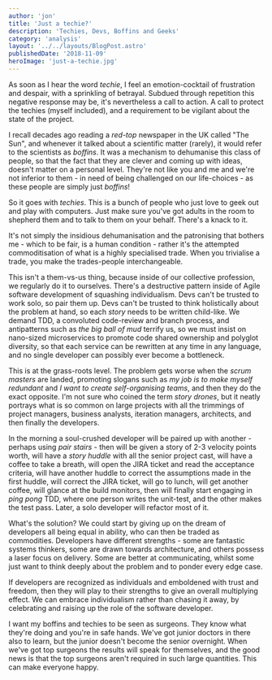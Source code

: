 ```yaml
---
author: 'jon'
title: 'Just a techie?'
description: 'Techies, Devs, Boffins and Geeks'
category: 'analysis'
layout: '../../layouts/BlogPost.astro'
publishedDate: '2018-11-09'
heroImage: 'just-a-techie.jpg'
---
```


As soon as I hear the word _techie_, I feel an emotion-cocktail of
frustration and despair, with a sprinkling of betrayal. Subdued through
repetition this negative response may be, it's nevertheless a call to
action. A call to protect the techies (myself included), and a
requirement to be vigilant about the state of the project.

I recall decades ago reading a _red-top_ newspaper in the UK called
\"The Sun\", and whenever it talked about a scientific matter (rarely),
it would refer to the scientists as _boffins_. It was a mechanism to
dehumanise this class of people, so that the fact that they are clever
and coming up with ideas, doesn't matter on a personal level. They're
not like you and me and we're not inferior to them - in need of being
challenged on our life-choices - as these people are simply just
_boffins_!

So it goes with _techies_. This is a bunch of people who just love to
geek out and play with computers. Just make sure you've got adults in
the room to shepherd them and to talk to them on your behalf. There's a
knack to it.

It's not simply the insidious dehumanisation and the patronising that
bothers me - which to be fair, is a human condition - rather it's the
attempted commoditisation of what is a highly specialised trade. When
you trivialise a trade, you make the trades-people interchangeable.

This isn't a them-vs-us thing, because inside of our collective
profession, we regularly do it to ourselves. There's a destructive
pattern inside of Agile software development of squashing individualism.
Devs can't be trusted to work solo, so pair them up. Devs can't be
trusted to think holistically about the problem at hand, so each _story_
needs to be written child-like. We demand TDD, a convoluted code-review
and branch process, and antipatterns such as _the big ball of mud_
terrify us, so we must insist on nano-sized microservices to promote
code shared ownership and polyglot diversity, so that each service can
be rewritten at any time in any language, and no single developer can
possibly ever become a bottleneck.

This is at the grass-roots level. The problem gets worse when the _scrum
masters_ are landed, promoting slogans such as _my job is to make myself
redundant_ and _I want to create self-organising teams_, and then they
do the exact opposite. I'm not sure who coined the term _story drones_,
but it neatly portrays what is so common on large projects with all the
trimmings of project managers, business analysts, iteration managers,
architects, and then finally the developers.

In the morning a soul-crushed developer will be paired up with another -
perhaps using _pair stairs_ - then will be given a story of 2-3 velocity
points worth, will have a _story huddle_ with all the senior project
cast, will have a coffee to take a breath, will open the JIRA ticket and
read the acceptance criteria, will have another huddle to correct the
assumptions made in the first huddle, will correct the JIRA ticket, will
go to lunch, will get another coffee, will glance at the build monitors,
then will finally start engaging in _ping pong_ TDD, where one person
writes the unit-test, and the other makes the test pass. Later, a solo
developer will refactor most of it.

What's the solution? We could start by giving up on the dream of
developers all being equal in ability, who can then be traded as
commodities. Developers have different strengths - some are fantastic
systems thinkers, some are drawn towards architecture, and others
possess a laser focus on delivery. Some are better at communicating,
whilst some just want to think deeply about the problem and to ponder
every edge case.

If developers are recognized as individuals and emboldened with trust
and freedom, then they will play to their strengths to give an overall
multiplying effect. We can embrace individualism rather than chasing it
away, by celebrating and raising up the role of the software developer.

I want my boffins and techies to be seen as surgeons. They know what
they're doing and you're in safe hands. We've got junior doctors in
there also to learn, but the junior doesn't become the senior overnight.
When we've got top surgeons the results will speak for themselves, and
the good news is that the top surgeons aren't required in such large
quantities. This can make everyone happy.
